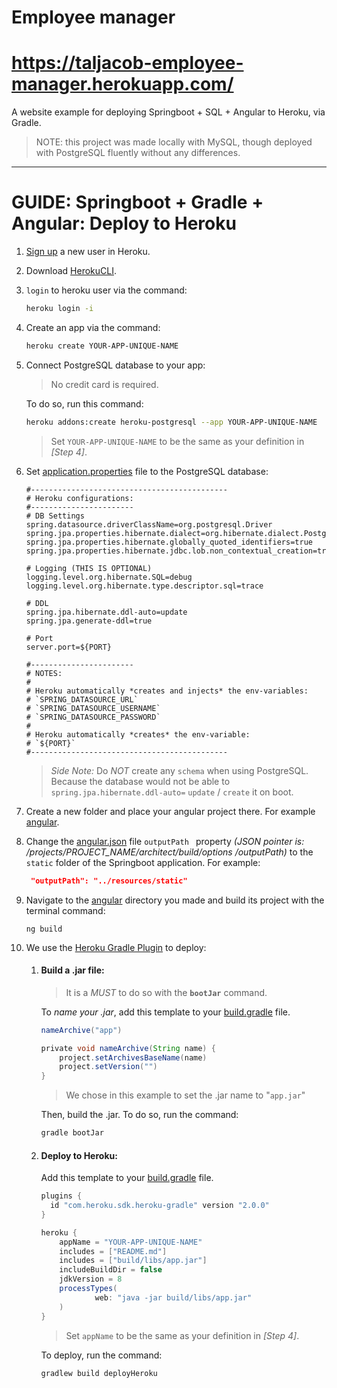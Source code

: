 # Employee manager
# https://taljacob-employee-manager.herokuapp.com/

 A website example for deploying Springboot + SQL + Angular to Heroku, via
 Gradle.
 
> NOTE: this project was made locally with MySQL, though deployed with
> PostgreSQL fluently without any differences.
---

# GUIDE: Springboot + Gradle + Angular: Deploy to Heroku

1. [Sign up](https://signup.heroku.com/) a new user in Heroku.

1. Download [HerokuCLI](https://devcenter.heroku.com/articles/heroku-cli).

1. `login` to heroku user via the command:
   ```sh
   heroku login -i
   ```

1. Create an app via the command:

   ```sh
   heroku create YOUR-APP-UNIQUE-NAME
   ```
1. Connect PostgreSQL database to your app:
   >  No credit card is required.

   To do so, run this command:

   ```sh
   heroku addons:create heroku-postgresql --app YOUR-APP-UNIQUE-NAME
   ```
   > Set `YOUR-APP-UNIQUE-NAME` to be the same as your definition in *[Step 4]*.

1. Set [application.properties](src/main/resources/application.properties) file to the PostgreSQL
 database:

	```properties
	#--------------------------------------------
	# Heroku configurations:
	#-----------------------
	# DB Settings
	spring.datasource.driverClassName=org.postgresql.Driver
	spring.jpa.properties.hibernate.dialect=org.hibernate.dialect.PostgreSQL95Dialect
	spring.jpa.properties.hibernate.globally_quoted_identifiers=true
	spring.jpa.properties.hibernate.jdbc.lob.non_contextual_creation=true

	# Logging (THIS IS OPTIONAL)
	logging.level.org.hibernate.SQL=debug
	logging.level.org.hibernate.type.descriptor.sql=trace

	# DDL
	spring.jpa.hibernate.ddl-auto=update
	spring.jpa.generate-ddl=true

	# Port
	server.port=${PORT}

	#-----------------------
	# NOTES:
	#
	# Heroku automatically *creates and injects* the env-variables:
	# `SPRING_DATASOURCE_URL`
	# `SPRING_DATASOURCE_USERNAME`
	# `SPRING_DATASOURCE_PASSWORD`
	#
	# Heroku automatically *creates* the env-variable:
	# `${PORT}`
	#--------------------------------------------
	```

	> *Side Note:*
 Do *NOT* create any `schema` when using PostgreSQL. Because the database would not be able to `spring.jpa.hibernate.ddl-auto=` `update` / `create` it on boot.

1. Create a new folder and place your angular project there. For example
 [angular](src/main/angular).

1. Change the [angular.json](src/main/angular/angular.json) file
 `outputPath
` property *(JSON pointer is: /projects/PROJECT_NAME/architect/build/options
/outputPath)* to the `static` folder of the Springboot application.
For example:

	```json
	 "outputPath": "../resources/static"
	```

1. Navigate to the [angular](src/main/angular) directory you made and build its project with the terminal command:

	```
	ng build
	```

1. We use the [Heroku Gradle Plugin](https://github.com/heroku/heroku-gradle) to deploy:

	1. #### Build a .jar file:
		> It is a *MUST* to do so with the **`bootJar`** command.

		To *name your .jar*, add this template to your [build.gradle](build.gradle) file.

		```groovy
		nameArchive("app")

		private void nameArchive(String name) {
		    project.setArchivesBaseName(name)
		    project.setVersion("")
		}
		```
		> We chose in this example to set the .jar name to "`app.jar`"
	
		Then, build the .jar.
		To do so, run the command:
		```sh
		gradle bootJar
		```

	1. #### Deploy to Heroku:
		Add this template to your [build.gradle](build.gradle) file.

		```groovy
		plugins {
		  id "com.heroku.sdk.heroku-gradle" version "2.0.0"
		}

		heroku {
		    appName = "YOUR-APP-UNIQUE-NAME"
		    includes = ["README.md"]
		    includes = ["build/libs/app.jar"]
		    includeBuildDir = false
		    jdkVersion = 8
		    processTypes(
		            web: "java -jar build/libs/app.jar"
		    )
		}
		```
		> Set `appName` to be the same as your definition in *[Step 4]*.

		To deploy, run the command:
		```sh
		gradlew build deployHeroku
		```

